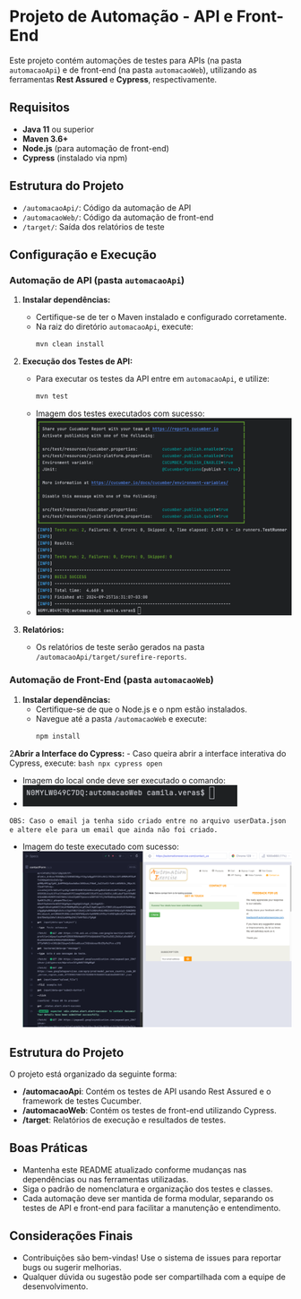 # Projeto de Automação - API e Front-End

Este projeto contém automações de testes para APIs (na pasta `automacaoApi`) e de front-end (na pasta `automacaoWeb`), utilizando as ferramentas **Rest Assured** e **Cypress**, respectivamente.

## Requisitos

- **Java 11** ou superior
- **Maven 3.6+**
- **Node.js** (para automação de front-end)
- **Cypress** (instalado via npm)

## Estrutura do Projeto

- `/automacaoApi/`: Código da automação de API
- `/automacaoWeb/`: Código da automação de front-end
- `/target/`: Saída dos relatórios de teste

## Configuração e Execução

### Automação de API (pasta `automacaoApi`)

1. **Instalar dependências:**
    - Certifique-se de ter o Maven instalado e configurado corretamente.
    - Na raiz do diretório `automacaoApi`, execute:
      ```bash
      mvn clean install
      ```

2. **Execução dos Testes de API:**
    - Para executar os testes da API entre em `automacaoApi`, e utilize:
      ```bash
      mvn test 
      ```
    - Imagem dos testes executados com sucesso:
    - ![img_3.png](img_3.png)
3. **Relatórios:**
    - Os relatórios de teste serão gerados na pasta `/automacaoApi/target/surefire-reports`.

### Automação de Front-End (pasta `automacaoWeb`)

1. **Instalar dependências:**
    - Certifique-se de que o Node.js e o npm estão instalados.
    - Navegue até a pasta `/automacaoWeb` e execute:
      ```bash
      npm install
      ```


2**Abrir a Interface do Cypress:**
    - Caso queira abrir a interface interativa do Cypress, execute:
      ```bash
      npx cypress open
      ```
   - Imagem do local onde deve ser executado o comando:
   - ![img_1.png](img_1.png)


    OBS: Caso o email ja tenha sido criado entre no arquivo userData.json e altere ele para um email que ainda não foi criado.

   - Imagem do teste executado com sucesso:
![img_2.png](img_2.png)
## Estrutura do Projeto

O projeto está organizado da seguinte forma:
- **/automacaoApi**: Contém os testes de API usando Rest Assured e o framework de testes Cucumber.
- **/automacaoWeb**: Contém os testes de front-end utilizando Cypress.
- **/target**: Relatórios de execução e resultados de testes.

## Boas Práticas

- Mantenha este README atualizado conforme mudanças nas dependências ou nas ferramentas utilizadas.
- Siga o padrão de nomenclatura e organização dos testes e classes.
- Cada automação deve ser mantida de forma modular, separando os testes de API e front-end para facilitar a manutenção e entendimento.

## Considerações Finais

- Contribuições são bem-vindas! Use o sistema de issues para reportar bugs ou sugerir melhorias.
- Qualquer dúvida ou sugestão pode ser compartilhada com a equipe de desenvolvimento.
